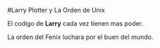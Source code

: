 #Larry Plotter y La Orden de Unix

El codigo de **Larry** cada vez tienen mas poder. 

La orden del Fenix luchara por el buen del mundo.
